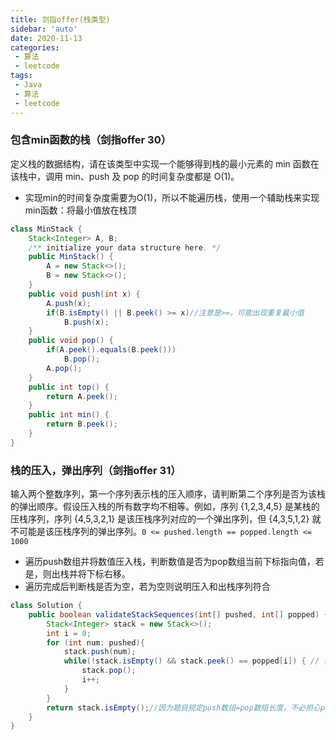 ```yaml
---
title: 剑指offer(栈类型)
sidebar: 'auto'
date: 2020-11-13
categories:
 - 算法
 - leetcode
tags:
 - Java 
 - 算法
 - leetcode
---
```


### 包含min函数的栈（剑指offer 30）

定义栈的数据结构，请在该类型中实现一个能够得到栈的最小元素的 min 函数在该栈中，调用 min、push 及 pop 的时间复杂度都是 O(1)。

- 实现min的时间复杂度需要为O(1)，所以不能遍历栈，使用一个辅助栈来实现min函数：将最小值放在栈顶

```java
class MinStack {
    Stack<Integer> A, B;
    /** initialize your data structure here. */
    public MinStack() {
        A = new Stack<>();
        B = new Stack<>();
    }
    public void push(int x) {
        A.push(x);
        if(B.isEmpty() || B.peek() >= x)//注意是>=，可能出现重复最小值
            B.push(x);
    }
    public void pop() {
        if(A.peek().equals(B.peek()))
            B.pop();
        A.pop();
    }
    public int top() {
        return A.peek();
    }
    public int min() {
        return B.peek();
    }
}
```



### 栈的压入，弹出序列（剑指offer 31）

输入两个整数序列，第一个序列表示栈的压入顺序，请判断第二个序列是否为该栈的弹出顺序。假设压入栈的所有数字均不相等。例如，序列 {1,2,3,4,5} 是某栈的压栈序列，序列 {4,5,3,2,1} 是该压栈序列对应的一个弹出序列，但 {4,3,5,1,2} 就不可能是该压栈序列的弹出序列。`0 <= pushed.length == popped.length <= 1000`

- 遍历push数组并将数值压入栈，判断数值是否为pop数组当前下标指向值，若是，则出栈并将下标右移。
- 遍历完成后判断栈是否为空，若为空则说明压入和出栈序列符合

```java
class Solution {
    public boolean validateStackSequences(int[] pushed, int[] popped) {
        Stack<Integer> stack = new Stack<>();
        int i = 0;
        for (int num: pushed){
            stack.push(num);
            while(!stack.isEmpty() && stack.peek() == popped[i]) { // 循环判断与出栈
                stack.pop();
                i++;
            }
        }
        return stack.isEmpty();//因为题目规定push数组=pop数组长度，不必担心pop数组没走完的请开给你
    }
}
```

